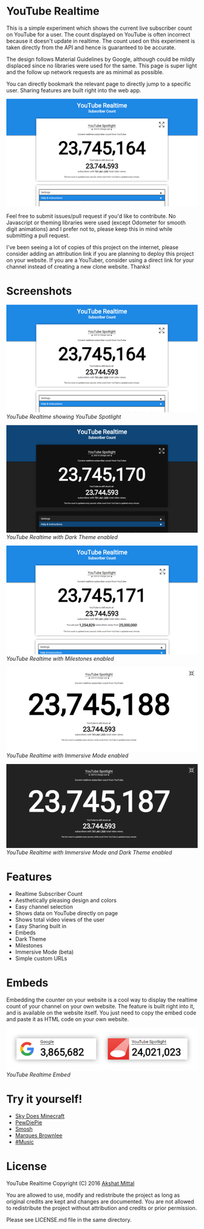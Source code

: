 # YouTube Realtime

This is a simple experiment which shows the current live subscriber count on YouTube for a user. The count displayed on YouTube is often incorrect because it doesn't update in realtime. The count used on this experiment is taken directly from the API and hence is guaranteed to be accurate.

The design follows Material Guidelines by Google, although could be mildly displaced since no libraries were used for the same. This page is super light and the follow up network requests are as minimal as possible.

You can directly bookmark the relevant page to directly jump to a specific user. Sharing features are built right into the web app.

![YouTube Realtime Screenshot](res/Example1.png)

Feel free to submit issues/pull request if you'd like to contribute. No Javascript or theming libraries were used (except Odometer for smooth digit animations) and I prefer not to, please keep this in mind while submitting a pull request.

I've been seeing a lot of copies of this project on the internet, please consider adding an attribution link if you are planning to deploy this project on your website. If you are a YouTuber, consider using a direct link for your channel instead of creating a new clone website. Thanks!

# Screenshots
![YouTube Realtime Screenshot](res/Example1.png)<br/>
*YouTube Realtime showing YouTube Spotlight*

![YouTube Realtime Screenshot](res/ExampleDark.png)<br/>
*YouTube Realtime with Dark Theme enabled*

![YouTube Realtime Screenshot](res/ExampleMilestone.png)<br/>
*YouTube Realtime with Milestones enabled*

![YouTube Realtime Screenshot](res/ExampleImmersive.png)<br/>
*YouTube Realtime with Immersive Mode enabled*

![YouTube Realtime Screenshot](res/ExampleImmersiveDark.png)<br/>
*YouTube Realtime with Immersive Mode and Dark Theme enabled*

# Features

* Realtime Subscriber Count
* Aesthetically pleasing design and colors
* Easy channel selection
* Shows data on YouTube directly on page
* Shows total video views of the user
* Easy Sharing built in
* Embeds
* Dark Theme
* Milestones
* Immersive Mode (beta)
* Simple custom URLs

# Embeds

Embedding the counter on your website is a cool way to display the realtime count of your channel on your own website. The feature is built right into it, and is available on the website itself. You just need to copy the embed code and paste it as HTML code on your own website.

![YouTube Realtime Embed - Google](res/Embed.png)<br/>
*YouTube Realtime Embed*

# Try it yourself!

* [Sky Does Minecraft](https://akshatmittal.com/youtube-realtime/#!/SkyDoesMinecraft "Sky Does Minecraft's Realtime Subscriber Count on YouTube")
* [PewDiePie](https://akshatmittal.com/youtube-realtime/#!/PewDiePie "PewDiePie's Realtime Subscriber Count on YouTube")
* [Smosh](https://akshatmittal.com/youtube-realtime/#!/Smosh "Smosh's Realtime Subscriber Count on YouTube")
* [Marques Brownlee](https://akshatmittal.com/youtube-realtime/#!/MarquesBrownlee "Marques Brownlee's Realtime Subscriber Count on YouTube")
* [#Music](https://akshatmittal.com/youtube-realtime/#!/UC-9-kyTW8ZkZNDHQJ6FgpwQ "#Music's Realtime Subscriber Count on YouTube")

# License

YouTube Realtime Copyright (C) 2016 [Akshat Mittal](https://akshatmittal.com/)

You are allowed to use, modify and redistribute the project as long as original credits are kept and changes are documented. You are not allowed to redistribute the project without attribution and credits or prior permission.

Please see LICENSE.md file in the same directory.
